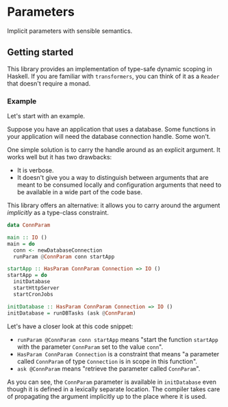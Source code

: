 # Parameters

Implicit parameters with sensible semantics.

## Getting started

This library provides an implementation of type-safe dynamic scoping in Haskell.
If you are familiar with `transformers`, you can think of it as a `Reader` that doesn't require a monad.

### Example
Let's start with an example.

Suppose you have an application that uses a database.
Some functions in your application will need the database connection handle. Some won't.

One simple solution is to carry the handle around as an explicit argument.
It works well but it has two drawbacks:
- It is verbose.
- It doesn't give you a way to distinguish between arguments that are meant to be consumed locally and configuration arguments that need to be available in a wide part of the code base.

This library offers an alternative: it allows you to carry around the argument *implicitly* as a type-class constraint.

```Haskell
data ConnParam

main :: IO ()
main = do
  conn <- newDatabaseConnection
  runParam @ConnParam conn startApp

startApp :: HasParam ConnParam Connection => IO ()
startApp = do
  initDatabase
  startHttpServer
  startCronJobs

initDatabase :: HasParam ConnParam Connection => IO ()
initDatabase = runDBTasks (ask @ConnParam)
```

Let's have a closer look at this code snippet:

- `runParam @ConnParam conn startApp` means "start the function `startApp` with the parameter `ConnParam` set to the value `conn`".
- `HasParam ConnParam Connection` is a constraint that means "a parameter called `ConnParam` of type `Connection` is in scope in this function".
- `ask @ConnParam` means "retrieve the parameter called `ConnParam`".

As you can see, the `ConnParam` parameter is available in `initDatabase` even though it is defined in a lexically separate location.
The compiler takes care of propagating the argument implicitly up to the place where it is used.
